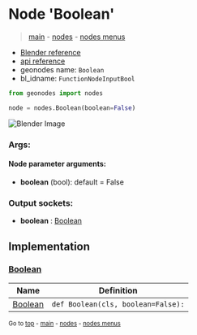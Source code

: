 # Node 'Boolean'

> [main](../structure.md) - [nodes](nodes.md) - [nodes menus](nodes_menus.md)

- [Blender reference](https://docs.blender.org/manual/en/latest/modeling/geometry_nodes/input/boolean.html)
- [api reference](https://docs.blender.org/api/current/bpy.types.FunctionNodeInputBool.html)
- geonodes name: `Boolean`
- bl_idname: `FunctionNodeInputBool`

```python
from geonodes import nodes

node = nodes.Boolean(boolean=False)
```

![Blender Image](https://docs.blender.org/manual/en/latest/_images/node-types_FunctionNodeInputBool.webp)

### Args:

#### Node parameter arguments:

- **boolean** (bool): default = False

### Output sockets:

- **boolean** : [Boolean](Boolean.md)

## Implementation

### [Boolean](Boolean.md)

| Name | Definition |
|------|------------|
 | [Boolean](Boolean.md#Boolean-classmethod) | `def Boolean(cls, boolean=False):` |

<sub>Go to [top](#node-Boolean) - [main](../structure.md) - [nodes](nodes.md) - [nodes menus](nodes_menus.md)</sub>

